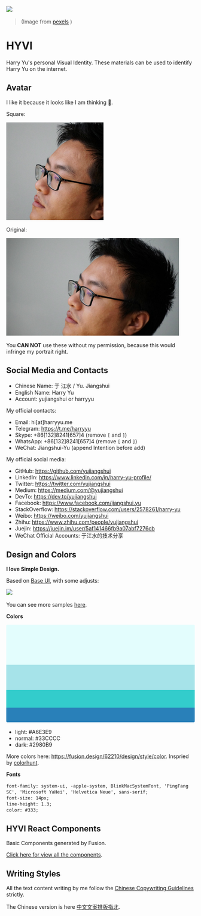 ![](https://assets.sapi.work/works/HYVI.jpg)
> (Image from [pexels](https://www.pexels.com/photo/red-blue-office-purple-65880/) )

# HYVI

Harry Yu's personal Visual Identity. These materials can be used to identify Harry Yu on the internet.

## Avatar

I like it because it looks like I am thinking 🤔.

Square:

<img src="./Avatar/avatar.jpg" width="260" height="260" />

Original:

<img src="./Avatar/avatar-original.jpg" height="260" />

You **CAN NOT** use these without my permission, because this would infringe my portrait right.

## Social Media and Contacts

* Chinese Name: 于 江水 / Yu. Jiangshui
* English Name: Harry Yu
* Account: yujiangshui or harryyu

My official contacts:

* Email: hi[at]harryyu.me
* Telegram: <https://t.me/harryyu>
* Skype: +86[132]8241[657]4 (remove `[` and `]`)
* WhatsApp: +86[132]8241[657]4 (remove `[` and `]`)
* WeChat: Jiangshui-Yu (append Intention before add)

My official social media:

* GitHub: <https://github.com/yujiangshui>
* LinkedIn: <https://www.linkedin.com/in/harry-yu-profile/>
* Twitter: <https://twitter.com/yujiangshui>
* Medium: <https://medium.com/@yujiangshui>
* DevTo: <https://dev.to/yujiangshui>
* Facebook: <https://www.facebook.com/jiangshui.yu>
* StackOverflow: <https://stackoverflow.com/users/2578261/harry-yu>
* Weibo: <https://weibo.com/yujiangshui>
* Zhihu: <https://www.zhihu.com/people/yujiangshui>
* Juejin: <https://juejin.im/user/5af141466fb9a07abf7276cb>
* WeChat Official Accounts: 于江水的技术分享

## Design and Colors

**I love Simple Design.**

Based on [Base UI](https://getbaseui.com/), with some adjusts:

![](./preview.jpg)

You can see more samples [here](./Design).

**Colors**

<img src="./Colors/colors.png" height="260" />

* light: #A6E3E9
* normal: #33CCCC
* dark: #2980B9

More colors here: <https://fusion.design/62210/design/style/color>. Inspried by [colorhunt](./Colors).

**Fonts**

```
font-family: system-ui, -apple-system, BlinkMacSystemFont, 'PingFang SC', 'Microsoft YaHei', 'Helvetica Neue', sans-serif;
font-size: 14px;
line-height: 1.3;
color: #333;
```

## HYVI React Components

Basic Components generated by Fusion.

[Click here for view all the components](https://fusion.design/62210/component/basic/button).

## Writing Styles

All the text content writing by me follow the [Chinese Copywriting Guidelines](https://github.com/sparanoid/chinese-copywriting-guidelines/blob/master/README.en-US.md) strictly.

The Chinese version is here [中文文案排版指北](https://github.com/sparanoid/chinese-copywriting-guidelines/blob/master/README.zh-CN.md).
